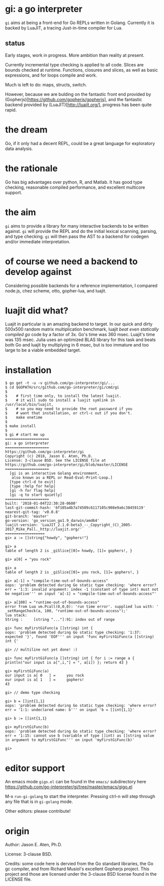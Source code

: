 gi: a go interpreter
=======
`gi` aims at being a front-end for Go REPLs written in Golang.
Currently it is backed by LuaJIT, a tracing Just-in-time
compiler for Lua.

status
------
Early stages, work in progress. More
ambition than reality at present.

Currently incremental type checking is applied
to all code. Slices are bounds checked at runtime.
Functions, closures and slices, as well as
basic expressions, and for loops compile and work.

Much is left to do: maps, structs, switch.

However, because we are bulding on the fantastic
front end provided by (Gopherjs)[https://github.com/gopherjs/gopherjs], and the fantastic
backend provided by (LuaJIT)[http://luajit.org/], progress has been
quite rapid.

# the dream

Go, if it only had a decent REPL, could be a great
language for exploratory data analysis.

# the rationale
Go has big advantages over python, R, and Matlab.
It has good type checking, reasonable compiled performance,
and excellent multicore support.

# the aim

`gi` aims to provide a library for many
interactive backends to be written against.
`gi` will provide the REPL and do the
initial lexical scanning, parsing, and type
checking. `gi` will then pass the
AST to a backend for codegen and/or immediate
interpretation.

# of course we need a backend to develop against

Considering possible backends for a
reference implementation,
I compared node.js, chez scheme, otto,
gopher-lua, and luajit.

# luajit did what?

Luajit in particular is an amazing
backend to target. In our quick and
dirty 500x500 random matrix multiplication
benchmark, luajit *beat even statically compiled go*
code by a factor of 3x. Go's time was 360 msec.
Luajit's time was 135 msec. Julia uses an optimized
BLAS library for this task and beats both Go
and luajit by multiplying in 6 msec, but
is too immature and too large to be
a viable embedded target.

# installation

~~~
$ go get -t -u -v github.com/go-interpreter/gi/...
$ cd $GOPATH/src/github.com/go-interpreter/gi/cmd/gi
$
$    # first time only, to install the latest luajit.
$    # it will sudo to install a luajit symlink in /usr/local/bin/luajit,
$    # so you may need to provide the root password if you
$    # want that installation, or ctrl-c out if you don't.
$    make onetime
$
$ make install
$
$ gi # start me up
====================
gi: a go interpreter
====================
https://github.com/go-interpreter/gi
Copyright (c) 2018, Jason E. Aten, Ph.D.
License: 3-clause BSD. See the LICENSE file at
https://github.com/go-interpreter/gi/blob/master/LICENSE
====================
  [gi is an interactive Golang environment,
   also known as a REPL or Read-Eval-Print-Loop.]
  [type ctrl-d to exit]
  [type :help for help]
  [gi -h for flag help]
  [gi -q to start quietly]
====================
built: '2018-01-04T22:30:28-0600'
last-git-commit-hash: '6f105a4b7a74509c6117105c908e9a6c38459119'
nearest-git-tag: 'v0.0.8'
git-branch: 'master'
go-version: 'go_version_go1.9_darwin/amd64'
luajit-version: 'LuaJIT_2.1.0-beta3_--_Copyright_(C)_2005-2017_Mike_Pall._http://luajit.org/'
==================
gi> a := []string{"howdy", "gophers!"}

gi> a
table of length 2 is _giSlice{[0]= howdy, [1]= gophers!, }

gi> a[0] = "you rock"

gi> a
table of length 2 is _giSlice{[0]= you rock, [1]= gophers!, }

gi> a[-1] = "compile-time-out-of-bounds-access"
oops: 'problem detected during Go static type checking: 'where error? err = '1:3: invalid argument: index -1 (constant of type int) must not be negative''' on input 'a[-1] = "compile-time-out-of-bounds-access"'

gi> a[100] = "runtime-out-of-bounds-access"
error from Lua vm.Pcall(0,0,0): 'run time error'. supplied lua with: '	_setRangeCheck(a, 100, "runtime-out-of-bounds-access");'
lua stack:
String : 	 [string "..."]:91: index out of range

gi> func myFirstGiFunc(a []string) int {
oops: 'problem detected during Go static type checking: '1:37: expected '}', found 'EOF''' on input 'func myFirstGiFunc(a []string) int {'

gi> // multiline not yet done! :)

gi> func myFirstGiFunc(a []string) int { for i := range a { println("our input is a[",i,"] = ", a[i]) }; return 43 }

gi> myFirstGiFunc(a)
our input is a[	0	] = 	you rock
our input is a[	1	] = 	gophers!
43

gi> // demo type checking

gi> b = []int{1,1}
oops: 'problem detected during Go static type checking: 'where error? err = '1:1: undeclared name: b''' on input 'b = []int{1,1}'

gi> b := []int{1,1}

gi> myFirstGiFunc(b)
oops: 'problem detected during Go static type checking: 'where error? err = '1:15: cannot use b (variable of type []int) as []string value in argument to myFirstGiFunc''' on input 'myFirstGiFunc(b)'

gi> 
~~~

# editor support

An emacs mode `gigo.el` can be found in the `emacs/` subdirectory
here https://github.com/go-interpreter/gi/tree/master/emacs/gigo.el

M-x `run-gi-golang` to start the interpreter. Pressing ctrl-n will
step through any file that is in `gi-golang` mode. 

Other editors: please contribute!

# origin

Author: Jason E. Aten, Ph.D.

License: 3-clause BSD.

Credits: some code here is dervied from the Go standard
libraries, the Go gc compiler,  and from Richard Musiol's excellent Gopherjs project.
This project and those are licensed under the 3-clause BSD license
found in the LICENSE file.
